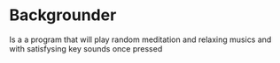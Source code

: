 # Backgrounder
Is a a program that will play random meditation and relaxing musics and with satisfysing key sounds once pressed
